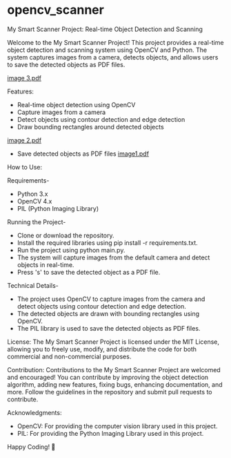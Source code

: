 # opencv_scanner

My Smart Scanner Project: Real-time Object Detection and Scanning

Welcome to the My Smart Scanner Project! This project provides a real-time object detection and scanning system using OpenCV and Python. The system captures images from a camera, detects objects, and allows users to save the detected objects as PDF files.

[image 3.pdf](https://github.com/user-attachments/files/15915019/image.3.pdf)

Features:

* Real-time object detection using OpenCV
* Capture images from a camera
* Detect objects using contour detection and edge detection
* Draw bounding rectangles around detected objects

 [image 2.pdf](https://github.com/user-attachments/files/15915028/image.2.pdf)


* Save detected objects as PDF files
[image1.pdf](https://github.com/user-attachments/files/15915022/image1.pdf)


How to Use:

Requirements-
* Python 3.x
* OpenCV 4.x
* PIL (Python Imaging Library)

Running the Project-
* Clone or download the repository.
* Install the required libraries using pip install -r requirements.txt.
* Run the project using python main.py.
* The system will capture images from the default camera and detect objects in real-time.
* Press 's' to save the detected object as a PDF file.

Technical Details-
* The project uses OpenCV to capture images from the camera and detect objects using contour detection and edge detection.
* The detected objects are drawn with bounding rectangles using OpenCV.
* The PIL library is used to save the detected objects as PDF files.

License:
The My Smart Scanner Project is licensed under the MIT License, allowing you to freely use, modify, and distribute the code for both commercial and non-commercial purposes.

Contribution:
Contributions to the My Smart Scanner Project are welcomed and encouraged! You can contribute by improving the object detection algorithm, adding new features, fixing bugs, enhancing documentation, and more. Follow the guidelines in the repository and submit pull requests to contribute.

Acknowledgments:
* OpenCV: For providing the computer vision library used in this project.
* PIL: For providing the Python Imaging Library used in this project.

Happy Coding! 🎉



